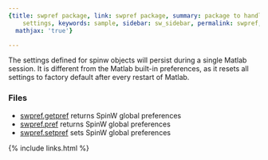 ```yaml
---
{title: swpref package, link: swpref package, summary: package to handle persistent
    settings, keywords: sample, sidebar: sw_sidebar, permalink: swpref, folder: swpref,
  mathjax: 'true'}

---
```

  
The settings defined for spinw objects will persist during a single
Matlab session. It is different from the Matlab built-in preferences, as
it resets all settings to factory default after every restart of Matlab.
 
### Files
 
* [swpref.getpref](swpref_getpref) returns SpinW global preferences
* [swpref.pref](swpref_pref) returns SpinW global preferences
* [swpref.setpref](swpref_setpref) sets SpinW global preferences

{% include links.html %}
